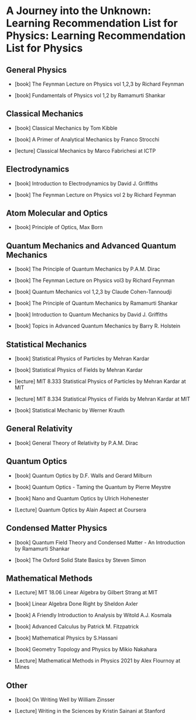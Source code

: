 # A Journey into the Unknown: Learning Recommendation List for Physics: Learning Recommendation List for Physics

## General Physics

* [book] The Feynman Lecture on Physics vol 1,2,3 by Richard Feynman

* [book] Fundamentals of Physics vol 1,2 by Ramamurti Shankar

## Classical Mechanics

* [book] Classical Mechanics by Tom Kibble

* [book] A Primer of Analytical Mechanics by Franco Strocchi

* [lecture] Classical Mechanics by Marco Fabrichesi at ICTP

## Electrodynamics

* [book] Introduction to Electrodynamics by David J. Griffiths

* [book] The Feynman Lecture on Physics vol 2 by Richard Feynman

## Atom Molecular and Optics

* [book] Principle of Optics, Max Born

## Quantum Mechanics and Advanced Quantum Mechanics

* [book] The Principle of Quantum Mechanics by P.A.M. Dirac

* [book] The Feynman Lecture on Physics vol3 by Richard Feynman

* [book] Quantum Mechanics vol 1,2,3 by Claude Cohen-Tannoudji

* [book] The Principle of Quantum Mechanics by Ramamurti Shankar

* [book] Introduction to Quantum Mechanics by David J. Griffiths

* [book] Topics in Advanced Quantum Mechanics by Barry R. Holstein

## Statistical Mechanics

* [book] Statistical Physics of Particles by Mehran Kardar

* [book] Statistical Physics of Fields by Mehran Kardar

* [lecture] MIT 8.333 Statistical Physics of Particles by Mehran Kardar at MIT

* [lecture] MIT 8.334 Statistical Physics of Fields by Mehran Kardar at MIT

* [book] Statistical Mechanic by Werner Krauth

## General Relativity

* [book] General Theory of Relativity by P.A.M. Dirac

## Quantum Optics

* [book] Quantum Optics by D.F. Walls and Gerard Milburn

* [book] Quantum Optics - Taming the Quantum by Pierre Meystre

* [book] Nano and Quantum Optics by Ulrich Hohenester

* [Lecture] Quantum Optics by Alain Aspect at Coursera

## Condensed Matter Physics

* [book] Quantum Field Theory and Condensed Matter - An Introduction by Ramamurti Shankar

* [book] The Oxford Solid State Basics by Steven Simon

## Mathematical Methods

* [Lecture] MIT 18.06 Linear Algebra by Gilbert Strang at MIT

* [book] Linear Algebra Done Right by Sheldon Axler

* [book] A Friendly Introduction to Analysis by Witold A.J. Kosmala

* [book] Advanced Calculus by Patrick M. Fitzpatrick

* [book] Mathematical Physics by S.Hassani

* [book] Geometry Topology and Physics by Mikio Nakahara

* [Lecture] Mathematical Methods in Physics 2021 by Alex Flournoy at Mines

## Other

* [book] On Writing Well by William Zinsser

* [Lecture] Writing in the Sciences by Kristin Sainani at Stanford
